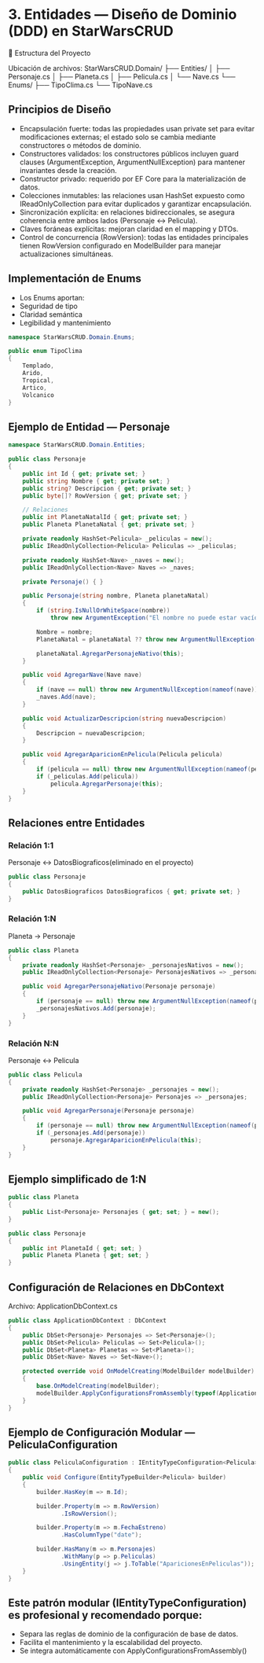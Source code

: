 # 3. Entidades — Diseño de Dominio (DDD) en StarWarsCRUD

📂 Estructura del Proyecto

Ubicación de archivos:
StarWarsCRUD.Domain/
├── Entities/
│ ├── Personaje.cs
│ ├── Planeta.cs
│ ├── Pelicula.cs
│ └── Nave.cs
└── Enums/
├── TipoClima.cs
└── TipoNave.cs

## Principios de Diseño

- Encapsulación fuerte: todas las propiedades usan private set para evitar modificaciones externas; el estado solo se cambia mediante constructores o métodos de dominio.
- Constructores validados: los constructores públicos incluyen guard clauses (ArgumentException, ArgumentNullException) para mantener invariantes desde la creación.
- Constructor privado: requerido por EF Core para la materialización de datos.
- Colecciones inmutables: las relaciones usan HashSet<T> expuesto como IReadOnlyCollection<T> para evitar duplicados y garantizar encapsulación.
- Sincronización explícita: en relaciones bidireccionales, se asegura coherencia entre ambos lados (Personaje ↔ Pelicula).
- Claves foráneas explícitas: mejoran claridad en el mapping y DTOs.
- Control de concurrencia (RowVersion): todas las entidades principales tienen RowVersion configurado en ModelBuilder para manejar actualizaciones simultáneas.

## Implementación de Enums

- Los Enums aportan:
- Seguridad de tipo
- Claridad semántica
- Legibilidad y mantenimiento

```csharp
namespace StarWarsCRUD.Domain.Enums;

public enum TipoClima
{
    Templado,
    Arido,
    Tropical,
    Artico,
    Volcanico
}
```

## Ejemplo de Entidad — Personaje

```csharp
namespace StarWarsCRUD.Domain.Entities;

public class Personaje
{
    public int Id { get; private set; }
    public string Nombre { get; private set; }
    public string? Descripcion { get; private set; }
    public byte[]? RowVersion { get; private set; }

    // Relaciones
    public int PlanetaNatalId { get; private set; }
    public Planeta PlanetaNatal { get; private set; }

    private readonly HashSet<Pelicula> _peliculas = new();
    public IReadOnlyCollection<Pelicula> Peliculas => _peliculas;

    private readonly HashSet<Nave> _naves = new();
    public IReadOnlyCollection<Nave> Naves => _naves;

    private Personaje() { }

    public Personaje(string nombre, Planeta planetaNatal)
    {
        if (string.IsNullOrWhiteSpace(nombre))
            throw new ArgumentException("El nombre no puede estar vacío.", nameof(nombre));

        Nombre = nombre;
        PlanetaNatal = planetaNatal ?? throw new ArgumentNullException(nameof(planetaNatal));

        planetaNatal.AgregarPersonajeNativo(this);
    }

    public void AgregarNave(Nave nave)
    {
        if (nave == null) throw new ArgumentNullException(nameof(nave));
        _naves.Add(nave);
    }

    public void ActualizarDescripcion(string nuevaDescripcion)
    {
        Descripcion = nuevaDescripcion;
    }

    public void AgregarAparicionEnPelicula(Pelicula pelicula)
    {
        if (pelicula == null) throw new ArgumentNullException(nameof(pelicula));
        if (_peliculas.Add(pelicula))
            pelicula.AgregarPersonaje(this);
    }
}
```

## Relaciones entre Entidades

### Relación 1:1

Personaje ↔ DatosBiograficos(eliminado en el proyecto)

```csharp
public class Personaje
{
    public DatosBiograficos DatosBiograficos { get; private set; }
}
```

### Relación 1:N

Planeta → Personaje

```csharp
public class Planeta
{
    private readonly HashSet<Personaje> _personajesNativos = new();
    public IReadOnlyCollection<Personaje> PersonajesNativos => _personajesNativos;

    public void AgregarPersonajeNativo(Personaje personaje)
    {
        if (personaje == null) throw new ArgumentNullException(nameof(personaje));
        _personajesNativos.Add(personaje);
    }
}
```

### Relación N:N

Personaje ↔ Pelicula

```csharp
public class Pelicula
{
    private readonly HashSet<Personaje> _personajes = new();
    public IReadOnlyCollection<Personaje> Personajes => _personajes;

    public void AgregarPersonaje(Personaje personaje)
    {
        if (personaje == null) throw new ArgumentNullException(nameof(personaje));
        if (_personajes.Add(personaje))
            personaje.AgregarAparicionEnPelicula(this);
    }
}
```

## Ejemplo simplificado de 1:N

```csharp
public class Planeta
{
    public List<Personaje> Personajes { get; set; } = new();
}

public class Personaje
{
    public int PlanetaId { get; set; }
    public Planeta Planeta { get; set; }
}
```

## Configuración de Relaciones en DbContext

Archivo: ApplicationDbContext.cs

```csharp
public class ApplicationDbContext : DbContext
{
    public DbSet<Personaje> Personajes => Set<Personaje>();
    public DbSet<Pelicula> Peliculas => Set<Pelicula>();
    public DbSet<Planeta> Planetas => Set<Planeta>();
    public DbSet<Nave> Naves => Set<Nave>();

    protected override void OnModelCreating(ModelBuilder modelBuilder)
    {
        base.OnModelCreating(modelBuilder);
        modelBuilder.ApplyConfigurationsFromAssembly(typeof(ApplicationDbContext).Assembly);
    }
}
```

## Ejemplo de Configuración Modular — PeliculaConfiguration

```csharp
public class PeliculaConfiguration : IEntityTypeConfiguration<Pelicula>
{
    public void Configure(EntityTypeBuilder<Pelicula> builder)
    {
        builder.HasKey(m => m.Id);

        builder.Property(m => m.RowVersion)
               .IsRowVersion();

        builder.Property(m => m.FechaEstreno)
               .HasColumnType("date");

        builder.HasMany(m => m.Personajes)
               .WithMany(p => p.Peliculas)
               .UsingEntity(j => j.ToTable("AparicionesEnPeliculas"));
    }
}

```

## Este patrón modular (IEntityTypeConfiguration<T>) es profesional y recomendado porque:

- Separa las reglas de dominio de la configuración de base de datos.
- Facilita el mantenimiento y la escalabilidad del proyecto.
- Se integra automáticamente con ApplyConfigurationsFromAssembly()
